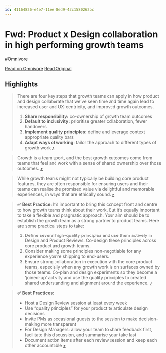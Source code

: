 ```yaml
---
id: 41164826-e4e7-11ee-8ed9-43c1580262bc
---
```


# Fwd: Product x Design collaboration in high performing growth teams
#Omnivore

[Read on Omnivore](https://omnivore.app/me/fwd-product-x-design-collaboration-in-high-performing-growth-tea-18e500126dc)
[Read Original](https://www.plg.news/p/product-x-design-collaboration-in?isFreemail=true&post_id=142421134&publication_id=1462122&r=1hfvyr&token=eyJ1c2VyX2lkIjo4OTc2MDkxNSwicG9zdF9pZCI6MTQyNDIxMTM0LCJpYXQiOjE3MTA2OTMwMzUsImV4cCI6MTcxMzI4NTAzNSwiaXNzIjoicHViLTE0NjIxMjIiLCJzdWIiOiJwb3N0LXJlYWN0aW9uIn0.4khlHHsBsxqv13E46kgEgcjpJenMZ7kK6qYOlF0fl3w&triedRedirect=true)

## Highlights

> There are four key steps that growth teams can apply in how product and design collaborate that we’ve seen time and time again lead to increased user and UX-centricity, and improved growth outcomes.
> 
> 1. **Share responsibility:** co-ownership of growth team outcomes
> 2. **Default to inclusivity:** prioritise greater collaboration, fewer handovers
> 3. **Implement quality principles:** define and leverage context appropriate quality bars
> 4. **Adapt ways of working**: tailor the approach to different types of growth work [⤴️](https://omnivore.app/me/fwd-product-x-design-collaboration-in-high-performing-growth-tea-18e500126dc#1358c403-f4a3-4e16-9ab2-27c90e16b7db)  

> Growth is a team sport, and the best growth outcomes come from teams that feel and work with a sense of shared ownership over those outcomes. [⤴️](https://omnivore.app/me/fwd-product-x-design-collaboration-in-high-performing-growth-tea-18e500126dc#aa60d38c-920e-4091-b612-9c88fa71869b)  

> While growth teams might not typically be building core product features, they are often responsible for ensuring users and their teams can realise the promised value via delightful and memorable experiences, in ways that are ethically sound. [⤴️](https://omnivore.app/me/fwd-product-x-design-collaboration-in-high-performing-growth-tea-18e500126dc#4322a674-be6a-452b-9174-7345622978da)  

> **✅ Best Practice:** It’s important to bring this concept front and centre to how growth teams think about their work. But it’s equally important to take a flexible and pragmatic approach. Your aim should be to establish the growth team as a strong partner to product teams. Here are some practical steps to take:
> 
> 1. Define several high-quality principles and use them actively in Design and Product Reviews. Co-design these principles across core product and growth teams.
> 2. Consider making some principles non-negotiable for any experience you’re shipping to end-users.
> 3. Ensure strong collaboration in execution with the core product teams, especially when any growth work is on surfaces owned by those teams. Co-plan and design experiments so they become a ‘joined-up’ activity and use the quality principles to created shared understanding and alignment around the experience. [⤴️](https://omnivore.app/me/fwd-product-x-design-collaboration-in-high-performing-growth-tea-18e500126dc#1e08c466-f9be-4f91-8b38-c28d51990630)  

> **✅ Best Practices:** 
> 
> * Host a Design Review session at least every week
> * Use “quality principles” for your product to articulate design decisions
> * Invite PMs as occasional guests to the session to make decision-making more transparent
> * For Design Managers: allow your team to share feedback first, facilitate this discussion, and summarise your take last
> * Document action items after each review session and keep each other accountable [⤴️](https://omnivore.app/me/fwd-product-x-design-collaboration-in-high-performing-growth-tea-18e500126dc#2d98af23-e2d3-4b3c-9baf-c45df4b77092)  

